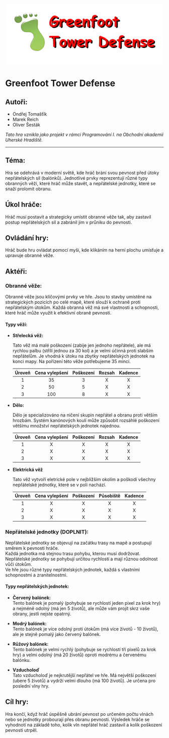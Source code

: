 ![](logoplaceholder.png)

# Greenfoot Tower Defense

## Autoři: 

- Ondřej Tomašťík
- Marek Reich
- Oliver Šesták

*Tato hra vznikla jako projekt v rámci Programování I. na Obchodní akademii Uherské Hradiště.*

---

## Téma:
 
Hra se odehrává v moderní světě, kde hráč brání svou pevnost před útoky nepřátelských sil (balónků). Jednotlivé prvky reprezentují různé typy obranných věží, které hráč může stavět, a nepřátelské jednotky, které se snaží prolomit obranu.

## Úkol hráče:
 
Hráč musí postavit a strategicky umístit obranné věže tak, aby zastavil postup nepřátelských sil a zabránil jim v průniku do pevnosti.

## Ovládání hry:

Hráč bude hru ovládat pomocí myši, kde klikáním na herní plochu umísťuje a upravuje obranné věže.

## Aktéři:

### Obranné věže:
Obranné věže jsou klíčovými prvky ve hře. Jsou to stavby umístěné na strategických pozicích po celé mapě, které slouží k ochraně proti nepřátelským útokům. Každá obranná věž má své vlastnosti a schopnosti, které hráč může využít k efektivní obraně pevnosti.

#### Typy věží:

- **Střelecká věž:**  

	Tato věž má malé poškození (zabije jen jednoho nepřátele), ale má rychlou palbu (střílí jednou za 30 kol) a je velmi účinná proti slabším nepřátelům. Je vhodná k útoku na zbytky nepřátelských jednotek na konci mapy. Na pořízení této věže potřebujeme 35 mincí.

	| Úroveň | Cena vylepšení | Poškození | Rozsah | Kadence |
	|    :-:   |    :-:   |    :-:   |  :-:   |  :-:   |
	| 1 | 35 | 3 | X | X |
	| 2 | 50 | 5 | X | X |
	| 3 | 100 | 8 | X | X |

- **Dělo:**  

	Dělo je specializováno na ničení skupin nepřátel a obranu proti větším hrozbám. Systém kanónových koulí může způsobit rozsáhlé poškození většímu množství nepřátelských jednotek najednou.

	| Úroveň | Cena vylepšení | Poškození | Rozsah | Kadence |
	|    :-:   |    :-:   |    :-:   |  :-:   |  :-:   |
	| 1 | X | X | X | X |
	| 2 | X | X | X | X |
	| 3 | X | X | X | X |

- **Elektrická věž**  

	Tato věž vytvoří eletrické pole v nejbližším okolím a poškodí všechny nepřátelské jednotky, které se v poli nachází.

	| Úroveň | Cena vylepšení | Poškození | Působiště | Kadence |
	|    :-:   |    :-:   |    :-:   |  :-:   |  :-:   |
	| 1 | X | X | X | X |
	| 2 | X | X | X | X |
	| 3 | X | X | X | X |

### Nepřátelské jednotky (DOPLNIT):

Nepřátelské jednotky se objevují na začátku trasy na mapě a postupují směrem k pevnosti hráče.  
Každá jednotka má stejnou trasu pohybu, kterou musí dodržovat.
Nepřátelské jednotky se pohybují určitou rychlostí a mají různou odolnost vůči útokům.  
Ve hře jsou různé typy nepřátelských jednotek, každá s vlastními schopnostmi a zranitelnostmi.  

#### Typy nepřátelských jednotek:

- **Červený balónek:**  
Tento balónek je pomalý (pohybuje se rychlostí jeden pixel za krok hry) a nejméně odolný (má jen 5 životů), ale může vám projít skrz vaše obrany, jestli nejste opatrný.

- **Modrý balónek:**  
Tento balónek je více odolný proti útokům (má více životů - 10 životů), ale je stejně pomalý jako červený balónek.

- **Růžový balónek:**  
Tento balónek je velmi rychlý (pohybuje se rychlostí tří pixelů za krok hry) a velmi odolný (má 20 životů) oproti modrému a červenému balónku.

- **Vzducholoď**  
Tato vzducholoď je nejkrutější nepřátel ve hře. Má největší poškození (ubere 5 životů) a vydrží velmi dlouho (má 100 životů).
Je určena pro poslední vlny hry.


## Cíl hry:

Hra končí, když hráč úspěšně ubrání pevnost po určeném počtu vlnách nebo se jednotky probourají přes obranu pevnosti. Výsledek hráče se vyhodnotí na základě toho, kolik vln nepřátel hráč zastavil a kolik poškození pevnosti utrpěl.
